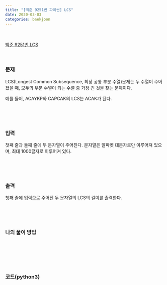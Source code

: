 ```yaml
---
title: "[백준 9251번 파이썬] LCS"
date: 2020-03-03
categories: baekjoon
---
```


<br><br>
[백준 9251번 LCS](https://www.acmicpc.net/problem/9251)
<br><br><br>

### 문제<br>

LCS(Longest Common Subsequence, 최장 공통 부분 수열)문제는 두 수열이 주어졌을 때, 모두의 부분 수열이 되는 수열 중 가장 긴 것을 찾는 문제이다.

예를 들어, ACAYKP와 CAPCAK의 LCS는 ACAK가 된다.

<br><br><br>

### 입력<br>

첫째 줄과 둘째 줄에 두 문자열이 주어진다. 문자열은 알파벳 대문자로만 이루어져 있으며, 최대 1000글자로 이루어져 있다.

<br><br><br>

### 출력<br>

첫째 줄에 입력으로 주어진 두 문자열의 LCS의 길이를 출력한다.

<br><br><br>

### 나의 풀이 방법<br>

```python

```



```python

```



<br><br><br>


### 코드(python3)
```python

```
